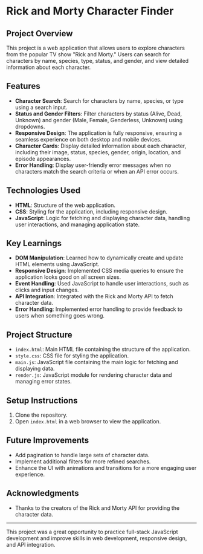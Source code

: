 # Rick and Morty Character Finder

## Project Overview
This project is a web application that allows users to explore characters from the popular TV show "Rick and Morty." Users can search for characters by name, species, type, status, and gender, and view detailed information about each character.

## Features
- **Character Search**: Search for characters by name, species, or type using a search input.
- **Status and Gender Filters**: Filter characters by status (Alive, Dead, Unknown) and gender (Male, Female, Genderless, Unknown) using dropdowns.
- **Responsive Design**: The application is fully responsive, ensuring a seamless experience on both desktop and mobile devices.
- **Character Cards**: Display detailed information about each character, including their image, status, species, gender, origin, location, and episode appearances.
- **Error Handling**: Display user-friendly error messages when no characters match the search criteria or when an API error occurs.

## Technologies Used
- **HTML**: Structure of the web application.
- **CSS**: Styling for the application, including responsive design.
- **JavaScript**: Logic for fetching and displaying character data, handling user interactions, and managing application state.

## Key Learnings
- **DOM Manipulation**: Learned how to dynamically create and update HTML elements using JavaScript.
- **Responsive Design**: Implemented CSS media queries to ensure the application looks good on all screen sizes.
- **Event Handling**: Used JavaScript to handle user interactions, such as clicks and input changes.
- **API Integration**: Integrated with the Rick and Morty API to fetch character data.
- **Error Handling**: Implemented error handling to provide feedback to users when something goes wrong.

## Project Structure
- `index.html`: Main HTML file containing the structure of the application.
- `style.css`: CSS file for styling the application.
- `main.js`: JavaScript file containing the main logic for fetching and displaying data.
- `render.js`: JavaScript module for rendering character data and managing error states.

## Setup Instructions
1. Clone the repository.
2. Open `index.html` in a web browser to view the application.

## Future Improvements
- Add pagination to handle large sets of character data.
- Implement additional filters for more refined searches.
- Enhance the UI with animations and transitions for a more engaging user experience.

## Acknowledgments
- Thanks to the creators of the Rick and Morty API for providing the character data.

---
This project was a great opportunity to practice full-stack JavaScript development and improve skills in web development, responsive design, and API integration.
